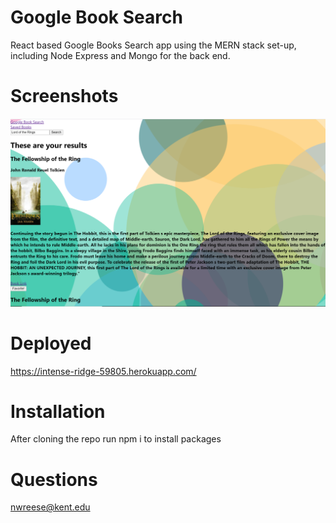 # Google Book Search
React based Google Books Search app using the MERN stack set-up, including Node Express and Mongo for the back end. 

# Screenshots
<img src = "BookSearch2.png">

# Deployed
https://intense-ridge-59805.herokuapp.com/
# Installation
After cloning the repo run npm i to install packages

# Questions
nwreese@kent.edu
